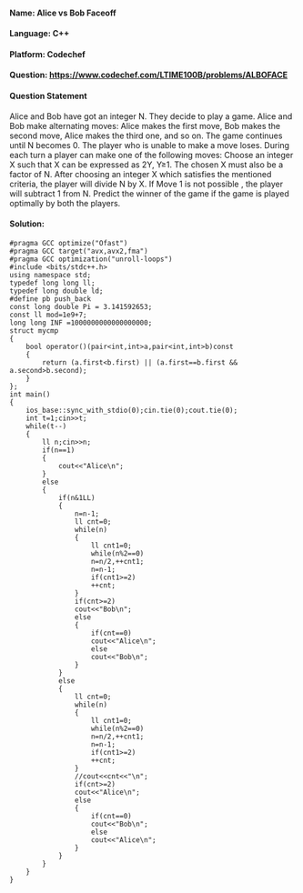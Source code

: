#### Name: Alice vs Bob Faceoff 
#### Language: C++
#### Platform: Codechef
#### Question: https://www.codechef.com/LTIME100B/problems/ALBOFACE

#### Question Statement
Alice and Bob have got an integer N. They decide to play a game. Alice and Bob make alternating moves: Alice makes the first move, Bob makes the second move, 
Alice makes the third one, and so on. The game continues until N becomes 0. The player who is unable to make a move loses.
During each turn a player can make one of the following moves:
Choose an integer X such that X can be expressed as 2Y, Y≥1. The chosen X must also be a factor of N. After choosing an integer X which satisfies the mentioned criteria,
the player will divide N by X.
If Move 1 is not possible , the player will subtract 1 from N.
Predict the winner of the game if the game is played optimally by both the players.

#### Solution:

```
#pragma GCC optimize("Ofast")
#pragma GCC target("avx,avx2,fma")
#pragma GCC optimization("unroll-loops")
#include <bits/stdc++.h>
using namespace std;
typedef long long ll;
typedef long double ld;
#define pb push_back
const long double Pi = 3.141592653;
const ll mod=1e9+7;
long long INF =1000000000000000000;
struct mycmp
{
    bool operator()(pair<int,int>a,pair<int,int>b)const
    {
        return (a.first<b.first) || (a.first==b.first && a.second>b.second);
    }
};
int main()
{
    ios_base::sync_with_stdio(0);cin.tie(0);cout.tie(0);
    int t=1;cin>>t;
    while(t--)
    {
        ll n;cin>>n;
        if(n==1)
        {
            cout<<"Alice\n";
        }
        else
        {
            if(n&1LL)
            {
                n=n-1;
                ll cnt=0;
                while(n)
                {
                    ll cnt1=0;
                    while(n%2==0)
                    n=n/2,++cnt1;
                    n=n-1;
                    if(cnt1>=2)
                    ++cnt;
                }
                if(cnt>=2)
                cout<<"Bob\n";
                else
                {
                    if(cnt==0)
                    cout<<"Alice\n";
                    else
                    cout<<"Bob\n";
                }
            }
            else
            {
                ll cnt=0;
                while(n)
                {
                    ll cnt1=0;
                    while(n%2==0)
                    n=n/2,++cnt1;
                    n=n-1;
                    if(cnt1>=2)
                    ++cnt;
                }
                //cout<<cnt<<"\n";
                if(cnt>=2)
                cout<<"Alice\n";
                else
                {
                    if(cnt==0)
                    cout<<"Bob\n";
                    else
                    cout<<"Alice\n";
                }
            }
        }
    }
}

```
